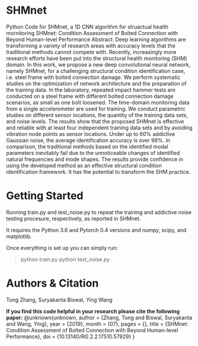 # SHMnet
Python Code for SHMnet, a 1D CNN algorithm for struactual health mornitoring
SHMnet: Condition Assessment of Bolted Connection with Beyond Human-level Performance
Abstract:
Deep learning algorithms are transforming a variety of research areas with accuracy levels that the traditional methods cannot compete with. Recently, increasingly more research efforts have been put into the structural health monitoring (SHM) domain. In this work, we propose a new deep convolutional neural network, namely SHMnet, for a challenging structural condition identification case, i.e. steel frame with bolted connection damage. We perform systematic studies on the optimization of network architecture and the preparation of the training data. In the laboratory, repeated impact hammer tests are conducted on a steel frame with different bolted connection damage scenarios, as small as one bolt loosened. The time-domain monitoring data from a single accelerometer are used for training. We conduct parametric studies on different sensor locations, the quantity of the training data sets, and noise levels. The results show that the proposed SHMnet is effective and reliable with at least four independent training data sets and by avoiding vibration node points as sensor locations. Under up to 60% addictive Gaussian noise, the average identification accuracy is over 98%. In comparison, the traditional methods based on the identified modal parameters inevitably fail due to the unnoticeable changes of identified natural frequencies and mode shapes. The results provide confidence in using the developed method as an effective structural condition identification framework. It has the potential to transform the SHM practice.

# Getting Started
Running train.py and test_noise.py to repeat the training and addictive noise testing procesure, respectively, as reported in SHMnet.

It requires the Python 3.6 and Pytorch 0.4 versions and numpy, scipy, and matplotlib.

Once everything is set up you can simply run:

> python train.py
> python test_noise.py
# Authors & Citation
Tong Zhang,
Suryakanta Biswal,
Ying Wang

**If you find this code helpful in your research please cite the following paper:**
@unknown{unknown,
author = {Zhang, Tong and Biswal, Suryakanta and Wang, Ying},
year = {2019},
month = {07},
pages = {},
title = {SHMnet: Condition Assessment of Bolted Connection with Beyond Human-level Performance},
doi = {10.13140/RG.2.2.17510.57929}
}


